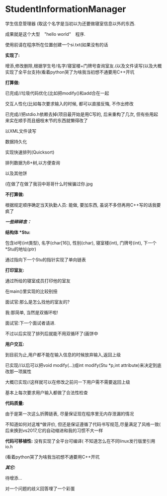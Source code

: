 # StudentInformationManager
学生信息管理器 (取这个名字是当初以为还要做寝室信息以外的东西.

成果就是这个大型　"hello world"　程序.

使用前请在程序所在位置创建一个si.txt(如果没有的话

__实现了:__

增添,修改删除,根据学生号/名字/寝室楼+门牌号查询室友.(以及文件读写(以及大概实现了全平台支持(看着python哭了为啥我当初想不通要用C++开坑

__打算做:__

已完成//垃圾代码优化(比如把modify()和add合在一起

交互人性化(比如每次要求输入的时候, 都可以直接反悔, 不作出修改

已完成//把stdio.h依赖去掉(项目最开始是用C写的, 后来重构了几次, 但有些用起来实在顺手而且细枝末节的东西就懒得改了

以XML文件读写

数据持久化

实现快速排列(Quicksort)

排列数据为B+树,以方便查询

以及其他饼

(在做了在做了我羽中哥哥什么时候骗过你.jpg

 __不打算做:__
 
 根据规定顺序确定当天执勤人员:  能做, 要加东西, 虽说不多但再用C++写的话我要疯了

___一些碎碎念：___

__结构体 *Stu:__

包含id号(int类型), 名字(char[16]), 性别(char), 寝室楼(int), 门牌号(int), 下一个*Stu的地址(ptr)

通过指向下一个Stu的指针实现了单向链表

__打印室友:__

通过所给的寝室成员打印他的室友

在main()里实现的比较别扭

面试官:那么是怎么找他的室友的?

我:那简单, 当然是双循环啦!

面试官:下一个面试者请进.

不过以后实现了排列后就能不用双循环了(画饼中

__用户交互:__

到目前为止,用户都不能在输入信息的时候放弃输入,返回上级

已实现//以后可以把void modify(...)成int modify(Stu *p,int attribute)来决定到底改那一项属性

大概已实现//这样就可以在修改之前问一下用户需不需要返回上级

基本上每次要求用户输入都做了合法性检查

__代码质量:__

由于是第一次这么折腾链表, 尽量保证现在程序里无内存泄漏的情况

不知道如何对这堆*做评价, 但还是保证遵循了代码书写规范,尽量满足了风格一致( 后来换到vs2017,它的自动缩进和我的习惯不大一样

__代码可移植性:__
没有实现了全平台可编译( 不知道怎么在不同linux发行版里引用io.h

(看着python哭了为啥我当初想不通要用C++开坑

___其它:___

待增添...

对一个问题的歧义回答埋了一个彩蛋
